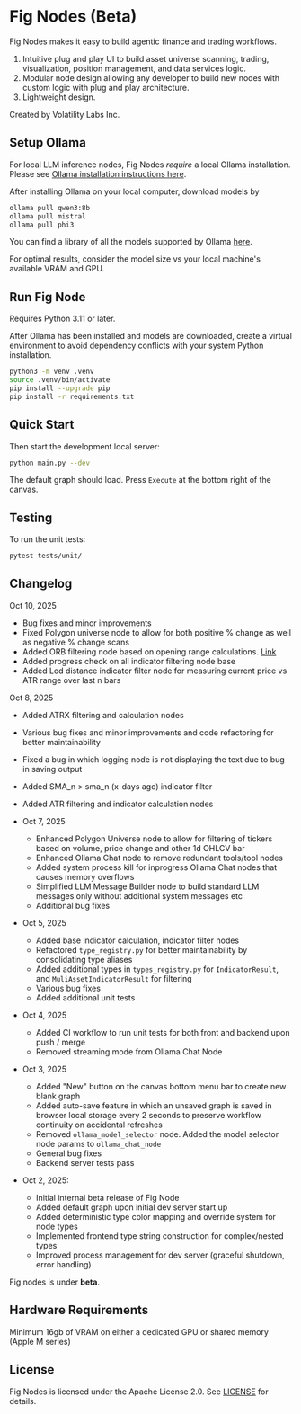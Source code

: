# Fig Nodes (Beta)

Fig Nodes makes it easy to build agentic finance and trading workflows.  

1. Intuitive plug and play UI to build asset universe scanning, trading, visualization, position management, and data services logic. 
2. Modular node design allowing any developer to build new nodes with custom logic with plug and play architecture. 
3. Lightweight design.

Created by Volatility Labs Inc. 

## Setup Ollama

For local LLM inference nodes, Fig Nodes *require* a local Ollama installation. Please see [Ollama installation instructions here](https://github.com/ollama/ollama).

After installing Ollama on your local computer, download models by

```bash
ollama pull qwen3:8b
ollama pull mistral
ollama pull phi3
```

You can find a library of all the models supported by Ollama [here](https://ollama.com/library).

For optimal results, consider the model size vs your local machine's available VRAM and GPU. 

## Run Fig Node

Requires Python 3.11 or later.

After Ollama has been installed and models are downloaded, create a virtual environment to avoid dependency conflicts with your system Python installation.

```bash
python3 -m venv .venv
source .venv/bin/activate
pip install --upgrade pip
pip install -r requirements.txt
```

## Quick Start

Then start the development local server:

```bash
python main.py --dev
```

The default graph should load. Press `Execute` at the bottom right of the canvas. 

## Testing

To run the unit tests:

```bash
pytest tests/unit/
``` 

## Changelog

Oct 10, 2025
  - Bug fixes and minor improvements
  - Fixed Polygon universe node to allow for both positive % change as well as negative % change scans
  - Added ORB filtering node based on opening range calculations. [Link](https://www.sfi.ch/en/publications/n-24-98-a-profitable-day-trading-strategy-for-the-u.s.-equity-market)
  - Added progress check on all indicator filtering node base
  - Added Lod distance indicator filter node for measuring current price vs ATR range over last n bars

Oct 8, 2025
  - Added ATRX filtering and calculation nodes
  - Various bug fixes and minor improvements and code refactoring for better maintainability
  - Fixed a bug in which logging node is not displaying the text due to bug in saving output
  - Added SMA_n > sma_n (x-days ago) indicator filter
  - Added ATR filtering and indicator calculation nodes

- Oct 7, 2025
  - Enhanced Polygon Universe node to allow for filtering of tickers based on volume, price change and other 1d OHLCV bar
  - Enhanced Ollama Chat node to remove redundant tools/tool nodes
  - Added system process kill for inprogress Ollama Chat nodes that causes memory overflows
  - Simplified LLM Message Builder node to build standard LLM messages only without additional system messages etc
  - Additional bug fixes

- Oct 5, 2025
  - Added base indicator calculation, indicator filter nodes
  - Refactored `type_registry.py` for better maintainability by consolidating type aliases
  - Added additional types in `types_registry.py` for `IndicatorResult`, and `MuliAssetIndicatorResult` for filtering
  - Various bug fixes
  - Added additional unit tests

- Oct 4, 2025
  - Added CI workflow to run unit tests for both front and backend upon push / merge
  - Removed streaming mode from Ollama Chat Node 

- Oct 3, 2025
  - Added "New" button on the canvas bottom menu bar to create new blank graph
  - Added auto-save feature in which an unsaved graph is saved in browser local storage every 2 seconds to preserve workflow continuity on accidental refreshes
  - Removed `ollama_model_selector` node. Added the model selector node params to `ollama_chat_node`
  - General bug fixes
  - Backend server tests pass

- Oct 2, 2025:
  - Initial internal beta release of Fig Node
  - Added default graph upon initial dev server start up
  - Added deterministic type color mapping and override system for node types
  - Implemented frontend type string construction for complex/nested types
  - Improved process management for dev server (graceful shutdown, error handling)

Fig nodes is under **beta**. 

## Hardware Requirements

Minimum 16gb of VRAM on either a dedicated GPU or shared memory (Apple M series)

## License
Fig Nodes is licensed under the Apache License 2.0. See [LICENSE](LICENSE) for details.
